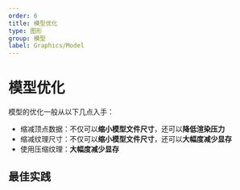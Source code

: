 ```yaml
---
order: 6
title: 模型优化
type: 图形
group: 模型
label: Graphics/Model
---
```


# 模型优化

模型的优化一般从以下几点入手：

- 缩减顶点数据：不仅可以**缩小模型文件尺寸**，还可以**降低渲染压力**
- 缩减纹理尺寸：不仅可以**缩小模型文件尺寸**，还可以**大幅度减少显存**
- 使用压缩纹理：**大幅度减少显存**

## 最佳实践
